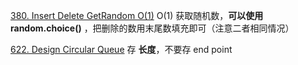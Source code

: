 [380. Insert Delete GetRandom O(1)](https://leetcode.com/problems/insert-delete-getrandom-o1/description/) O(1) 获取随机数，__可以使用 random.choice()__ ，把删除的数用末尾数填充即可（注意二者相同情况）<br/>

[622. Design Circular Queue](https://leetcode.com/problems/design-circular-queue/description/) 存 __长度__，不要存 end point <br/>

